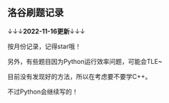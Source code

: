 ## 洛谷刷题记录

↓↓↓**2022-11-16更新**↓↓↓


按月份记录，记得star哦！


另外，有些题目因为Python运行效率问题，可能会TLE~

目前没有发现好的方法，所以在考虑要不要学C++。

不过Python会继续写的！
